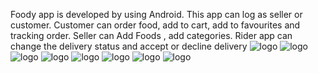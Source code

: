 Foody app is developed by using Android. This app can log as seller or customer. 
Customer can order food, add to cart, add to favourites and tracking order. 
Seller can Add Foods , add categories. Rider app can change the delivery status and accept or decline delivery
![logo](https://github.com/Samindu-Denuwan/FoodyApp/blob/master/image1.png)
![logo](https://github.com/Samindu-Denuwan/FoodyApp/blob/master/image2.png)
![logo](https://github.com/Samindu-Denuwan/FoodyApp/blob/master/image3.png)
![logo](https://github.com/Samindu-Denuwan/FoodyApp/blob/master/image4.png)
![logo](https://github.com/Samindu-Denuwan/FoodyApp/blob/master/image5.png)
![logo](https://github.com/Samindu-Denuwan/FoodyApp/blob/master/image6.png)
![logo](https://github.com/Samindu-Denuwan/FoodyApp/blob/master/image7.png)
![logo](https://github.com/Samindu-Denuwan/FoodyApp/blob/master/image8.png)
